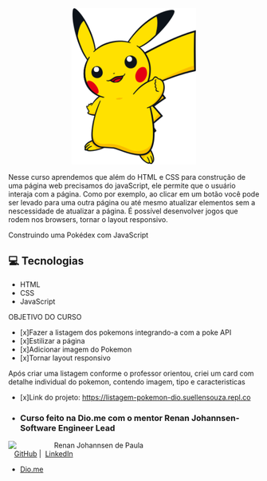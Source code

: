 <p align="center">
    <img width="250" src="https://raw.githubusercontent.com/PokeAPI/sprites/master/sprites/pokemon/other/dream-world/25.svg">
</p>




Nesse curso aprendemos que além do HTML e CSS para construção de uma página web precisamos do javaScript, ele permite que o usuário interaja com a página. Como por exemplo, ao clicar em um botão você pode ser levado para uma outra página ou até mesmo atualizar elementos sem a nescessidade de atualizar a página. É possível desenvolver jogos que rodem nos browsers, tornar o layout responsivo.

Construindo uma Pokédex com JavaScript

## 💻 Tecnologias
- HTML
- CSS
- JavaScript

OBJETIVO DO CURSO

- [x]Fazer a listagem dos pokemons integrando-a com a poke API
- [x]Estilizar a página
- [x]Adicionar imagem do Pokemon
- [x]Tornar layout responsivo

 Após criar uma listagem conforme o professor orientou, criei um card com detalhe individual do pokemon, contendo imagem, tipo e  caracteristicas

 - [x]Link do projeto: https://listagem-pokemon-dio.suellensouza.repl.co
- ### Curso feito na Dio.me com o mentor Renan Johannsen-Software Engineer Lead
<p>
    <img align=left margin=10 width=80 src="https://avatars.githubusercontent.com/u/3266640?v=4"/>
    <p>&nbsp&nbsp&nbspRenan Johannsen de Paula <br>
    &nbsp&nbsp&nbsp<a href="https://github.com/RenanJPaula">GitHub</a>&nbsp;|&nbsp;
    <a href="https://www.linkedin.com/in/renanjpaula/">LinkedIn</a>
    </p>
</p>

- [Dio.me](https://www.dio.me/)


